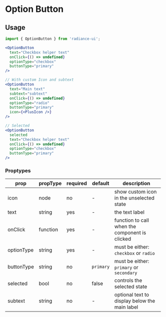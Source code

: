# Option Button

## Usage

```jsx
import { OptionButton } from 'radiance-ui';

<OptionButton
  text="Checkbox helper text"
  onClick={() => undefined}
  optionType="checkbox"
  buttonType="primary"
/>

// With custom Icon and subtext
<OptionButton
  text="Main text"
  subtext="subtext"
  onClick={() => undefined}
  optionType="radio"
  buttonType="primary"
  icon={<PlusIcon />}
/>

// Selected
<OptionButton
  selected
  text="Checkbox helper text"
  onClick={() => undefined}
  optionType="checkbox"
  buttonType="primary"
/>
```

<!-- STORY -->

### Proptypes

| prop       | propType | required | default   | description                                    |
| ---------- | -------- | -------- | --------- | ---------------------------------------------- |
| icon       | node     | no       | -         | show custom icon in the unselected state       |
| text       | string   | yes      | -         | the text label                                 |
| onClick    | function | yes      | -         | function to call when the component is clicked |
| optionType | string   | yes      | -         | must be either: `checkbox` or `radio`          |
| buttonType | string   | no       | `primary` | must be either: `primary` or `secondary`       |
| selected   | bool     | no       | false     | controls the selected state                    |
| subtext    | string   | no       | -         | optional text to display below the main label  |
